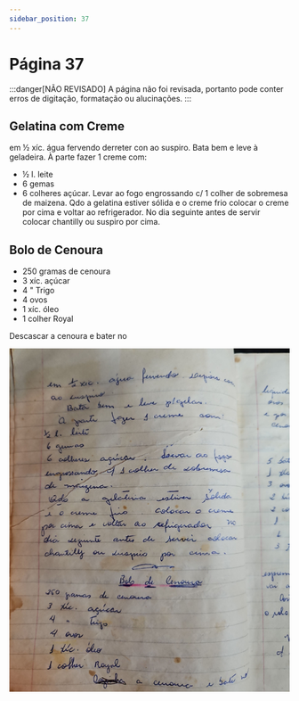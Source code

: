 ```yaml
---
sidebar_position: 37
---
```

# Página 37
:::danger[NÃO REVISADO]
A página não foi revisada, portanto pode conter erros de digitação, formatação ou alucinações.
:::
## Gelatina com Creme

em ½ xíc. água fervendo derreter con
ao suspiro.
Bata bem e leve à geladeira.
À parte fazer 1 creme com:
* ½ l. leite
* 6 gemas
* 6 colheres açúcar. Levar ao fogo
engrossando c/ 1 colher de sobremesa
de maizena.
Qdo a gelatina estiver sólida
e o creme frio colocar o creme
por cima e voltar ao refrigerador. No
dia seguinte antes de servir colocar
chantilly ou suspiro por cima.

## Bolo de Cenoura

* 250 gramas de cenoura
* 3 xíc. açúcar
* 4 " Trigo
* 4 ovos
* 1 xíc. óleo
* 1 colher Royal

Descascar a cenoura e bater no

![imagem base](./images/page_37.png)